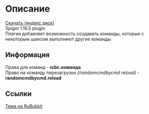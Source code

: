 [download-link-yandex]: https://disk.yandex.ru/d/PYthtP34iNA_Lw/
[rubukkit-thread]: https://rubukkit.org/threads/misc-randomcommandsbycommand-1-16.182806/


# Описание
[Скачать (яндекс диск)][download-link-yandex]  
Spigot 1.16.5 plugin  
Плагин добавляет возможность создавать команды, которые с некоторым шансом выполняют другие команды  

## Информация
Права для команд - **rcbc.команда**  
Право на команду перезагрузки *(/randomcmdbycmd reload)* - **randomcmdbycmd.reload**  

## Ссылки  
[Тема на RuBukkit][rubukkit-thread]  
